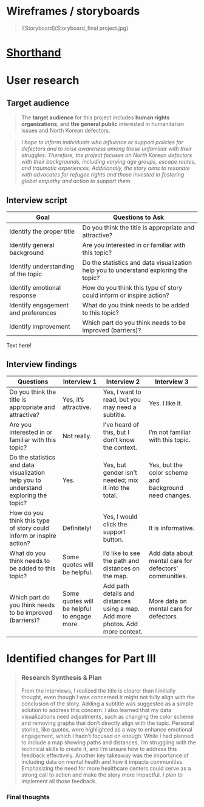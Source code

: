 # Wireframes / storyboards
> ![Storyboard](Storyboard_final project.jpg)

# [Shorthand](https://preview.shorthand.com/jGleKvtHHNr3g0tD) 



# User research 

## Target audience
> The **target audience** for this project includes **human rights organizations**, and **the general public** interested in humanitarian issues and North Korean defectors.

> *I hope to inform individuals who influence or support policies for defectors and to raise awareness among those unfamiliar with their struggles. Therefore, the project focuses on North Korean defectors with their backgrounds, including varying age groups, escape routes, and traumatic experiences. Additionally, the story aims to resonate with advocates for refugee rights and those invested in fostering global empathy and action to support them.*


## Interview script
> 

| Goal                                | Questions to Ask                                                                               |
|-------------------------------------|-----------------------------------------------------------------------------------------------|
| Identify the proper title           | Do you think the title is appropriate and attractive?                                         |
| Identify general background         | Are you interested in or familiar with this topic?                                            |
| Identify understanding of the topic | Do the statistics and data visualization help you to understand exploring the topic?          |
| Identify emotional response         | How do you think this type of story could inform or inspire action?                          |
| Identify engagement and preferences | What do you think needs to be added to this topic?                                            |
| Identify improvement | Which part do you think needs to be improved (barriers)?                                   |



Text here!

## Interview findings
> 

| Questions               | Interview 1                     | Interview 2                                      | Interview 3                                       |
|-------------------------|----------------------------------|-------------------------------------------------|-------------------------------------------------|
| Do you think the title is appropriate and attractive? | Yes, it’s attractive.          | Yes, I want to read, but you may need a subtitle.    | Yes. I like it.                                                 |
| Are you interested in or familiar with this topic?    | Not really.                     | I’ve heard of this, but I don’t know the context.    | I’m not familiar with this topic.                    |
| Do the statistics and data visualization help you to understand exploring the topic? | Yes.                            | Yes, but gender isn’t needed; mix it into the total. | Yes, but the color scheme and background need changes. |
| How do you think this type of story could inform or inspire action? | Definitely!                     | Yes, I would click the support button.               | It is informative.                                   |
| What do you think needs to be added to this topic?    | Some quotes will be helpful.    | I’d like to see the path and distances on the map.   | Add data about mental care for defectors’ communities. |
| Which part do you think needs to be improved (barriers)? | Some quotes will be helpful to engage more.    | Add path details and distances using a map. Add more photos. Add more context.                      | More data on mental care for defectors.              |


# Identified changes for Part III
> ### Research Synthesis & Plan
>From the interviews, I realized the title is clearer than I initially thought, even though I was concerned it might not fully align with the conclusion of the story. Adding a subtitle was suggested as a simple solution to address this concern. I also learned that my data visualizations need adjustments, such as changing the color scheme and removing graphs that don’t directly align with the topic. Personal stories, like quotes, were highlighted as a way to enhance emotional engagement, which I hadn’t focused on enough.
While I had planned to include a map showing paths and distances, I’m struggling with the technical skills to create it, and I’m unsure how to address this feedback effectively. Another key takeaway was the importance of including data on mental health and how it impacts communities. Emphasizing the need for more healthcare centers could serve as a strong call to action and make the story more impactful. I plan to implement all those feedback. 


### Final thoughts
> 


